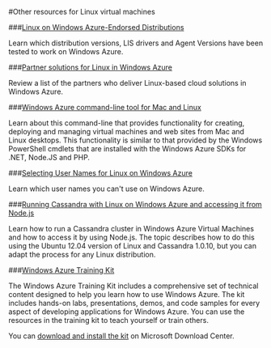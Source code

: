 <properties linkid="landing-page" urlDisplayName="Other resources" pageTitle="Other resources Linux virtual machine Windows Azure" title="Other resources Linux virtual machine Windows Azure" metaKeywords="Windows Azure cloud services, cloud service, configure cloud service" Description="Find topics about using Linux virtual machines in Windows Azure." metaCanonical="" disqusComments="0" umbracoNaviHide="0" />


#Other resources for Linux virtual machines



###[Linux on Windows Azure-Endorsed Distributions](/en-us/manage/linux/other-resources/endorsed-distributions/)

Learn which distribution versions, LIS drivers and Agent Versions have been tested to work on Windows Azure.

###[Partner solutions for Linux in Windows Azure](/en-us/manage/linux/other-resources/partner-solutions/)

Review a list of the partners who deliver Linux-based cloud solutions in Windows Azure.


###[Windows Azure command-line tool for Mac and Linux](/en-us/manage/linux/other-resources/command-line-tools/)

Learn about this command-line that provides functionality for creating, deploying and managing virtual machines and web sites from Mac and Linux desktops. This functionality is similar to that provided by the Windows PowerShell cmdlets that are installed with the Windows Azure SDKs for .NET, Node.JS and PHP.


###[Selecting User Names for Linux on Windows Azure](/en-us/manage/linux/other-resources/user-names-in-linux/)

Learn which user names you can't use on Windows Azure. 

###[Running Cassandra with Linux on Windows Azure and accessing it from Node.js](./how-to-run-cassandra-with-linux/)

Learn how to run a Cassandra cluster in Windows Azure Virtual Machines and how to access it by using Node.js. The topic describes how to do this using the Ubuntu 12.04 version of Linux and Cassandra 1.0.10, but you can adapt the process for any Linux distribution.

###[Windows Azure Training Kit](/en-us/manage/linux/other-resources/training-kit/)

The Windows Azure Training Kit includes a comprehensive set of technical
content designed to help you learn how to use Windows Azure. The kit
includes hands-on labs, presentations, demos, and code samples for every
aspect of developing applications for Windows Azure. You can use the
resources in the training kit to teach yourself or train others.

You can [download and install the kit](http://go.microsoft.com/fwlink/?LinkID=130354) on Microsoft Download Center.
